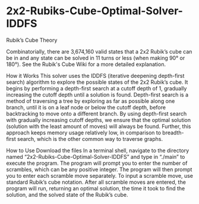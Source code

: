 # 2x2-Rubiks-Cube-Optimal-Solver-IDDFS

Rubik’s Cube Theory

Combinatorially, there are 3,674,160 valid states that a 2x2 Rubik’s cube can be in and any state can be solved in 11 turns or less (when making 90° or 180°). See the Rubik's Cube Wiki for a more detailed explanation. 

How it Works
This solver uses the IDDFS (iterative deepening depth-first search) algorithm to explore the possible states of the 2x2 Rubik’s cube. It begins by performing a depth-first search at a cutoff depth of 1, gradually increasing the cutoff depth until a solution is found. Depth-first search is a method of traversing a tree by exploring as far as possible along one branch, until it is on a leaf node or below the cutoff depth, before backtracking to move onto a different branch. By using depth-first search with gradually increasing cutoff depths, we ensure that the optimal solution (solution with the least amount of moves) will always be found. Further, this approach keeps memory usage relatively low, in comparison to breadth-first search, which is the other common way to traverse graphs. 

How to Use
Download the files
In a terminal shell, navigate to the directory named “2x2-Rubiks-Cube-Optimal-Solver-IDDFS” and type in “./main” to execute the program. 
The program will prompt you to enter the number of scrambles, which can be any positive integer. 
The program will then prompt you to enter each scramble move separately. To input a scramble move, use standard Rubik’s cube notation. 
After all scramble moves are entered, the program will run, returning an optimal solution, the time it took to find the solution, and the solved state of the Rubik’s cube. 

